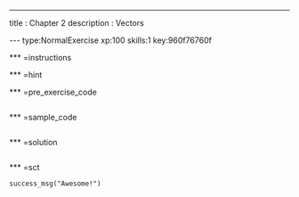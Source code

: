 ---
title       : Chapter 2
description : Vectors
  
--- type:NormalExercise xp:100 skills:1 key:960f76760f


*** =instructions


*** =hint


*** =pre_exercise_code
```{r}

```

*** =sample_code
```{r}

```

*** =solution
```{r}

```

*** =sct
```{r}
success_msg("Awesome!")
```